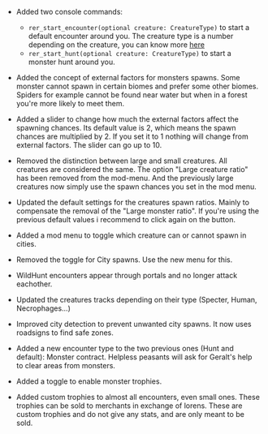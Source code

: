 
- Added two console commands:
  - `rer_start_encounter(optional creature: CreatureType)` to start a default encounter around you. The creature type is a number depending on the creature, you can know more [here](https://github.com/Aelto/W3_RandomEncounters_Tweaks/blob/master/src/enums.ws#L20)
  - `rer_start_hunt(optional creature: CreatureType)` to start a monster hunt around you.

- Added the concept of external factors for monsters spawns. Some monster cannot spawn in certain biomes and prefer some other biomes. Spiders for example cannot be found near water but when in a forest you're more likely to meet them.

- Added a slider to change how much the external factors affect the spawning chances. Its default value is 2, which means the spawn chances are multiplied by 2. If you set it to 1 nothing will change from external factors. The slider can go up to 10.

- Removed the distinction between large and small creatures. All creatures are considered the same. The option "Large creature ratio" has been removed from the mod-menu. And the previously large creatures now simply use the spawn chances you set in the mod menu.

- Updated the default settings for the creatures spawn ratios. Mainly to compensate the removal of the "Large monster ratio". If you're using the previous default values i recommend to click again on the button.

- Added a mod menu to toggle which creature can or cannot spawn in cities.

- Removed the toggle for City spawns. Use the new menu for this.

- WildHunt encounters appear through portals and no longer attack eachother.

- Updated the creatures tracks depending on their type (Specter, Human, Necrophages...)

- Improved city detection to prevent unwanted city spawns. It now uses roadsigns to find safe zones.

- Added a new encounter type to the two previous ones (Hunt and default): Monster contract. Helpless peasants will ask for Geralt's help to clear areas from monsters.

- Added a toggle to enable monster trophies.

- Added custom trophies to almost all encounters, even small ones. These trophies can be sold to merchants in exchange of lorens. These are custom trophies and do not give any stats, and are only meant to be sold.